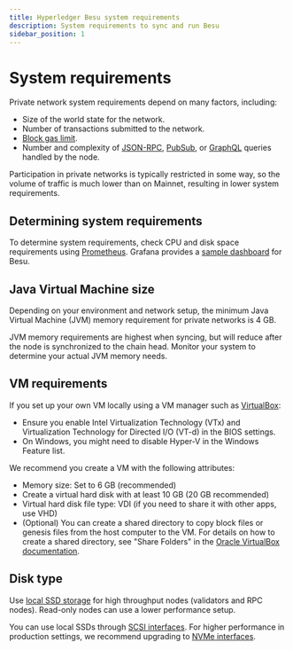 ```yaml
---
title: Hyperledger Besu system requirements
description: System requirements to sync and run Besu
sidebar_position: 1
---
```


# System requirements

Private network system requirements depend on many factors, including:

* Size of the world state for the network.
* Number of transactions submitted to the network.
* [Block gas limit](../../public-networks/reference/genesis-items.md#genesis-block-parameters).
* Number and complexity of [JSON-RPC](../../public-networks/how-to/use-besu-api/json-rpc.md),
  [PubSub](../../public-networks/how-to/use-besu-api/rpc-pubsub.md), or [GraphQL](../../public-networks/how-to/use-besu-api/graphql.md) queries
  handled by the node.

Participation in private networks is typically restricted in some way, so the volume of traffic is
much lower than on Mainnet, resulting in lower system requirements.

## Determining system requirements

To determine system requirements, check CPU and disk space requirements using
[Prometheus](../../public-networks/how-to/monitor/metrics.md). Grafana provides a
[sample dashboard](https://grafana.com/grafana/dashboards/10273) for Besu.

## Java Virtual Machine size

Depending on your environment and network setup, the minimum Java Virtual
Machine (JVM) memory requirement for private networks is 4 GB.

JVM memory requirements are highest when syncing, but will reduce after the node is synchronized
to the chain head. Monitor your system to determine your actual JVM memory needs.

## VM requirements

If you set up your own VM locally using a VM manager such as [VirtualBox](https://www.oracle.com/virtualization/virtualbox/):

* Ensure you enable Intel Virtualization Technology (VTx) and Virtualization Technology for
  Directed I/O (VT-d) in the BIOS settings.
* On Windows, you might need to disable Hyper-V in the Windows Feature list.

We recommend you create a VM with the following attributes:

* Memory size: Set to 6 GB (recommended)
* Create a virtual hard disk with at least 10 GB (20 GB recommended)
* Virtual hard disk file type: VDI (if you need to share it with other apps, use VHD)
* (Optional) You can create a shared directory to copy block files or genesis files from the host
  computer to the VM. For details on how to create a shared directory, see "Share Folders" in the
  [Oracle VirtualBox documentation].

## Disk type

Use [local SSD storage](https://cloud.google.com/compute/docs/disks) for high throughput nodes (validators and RPC nodes).
Read-only nodes can use a lower performance setup.

You can use local SSDs through [SCSI interfaces](https://en.wikipedia.org/wiki/SCSI).
For higher performance in production settings, we recommend upgrading to
[NVMe interfaces](https://cloud.google.com/compute/docs/disks/local-ssd#performance).

<!-- Links -->
[Oracle VirtualBox documentation]: https://docs.oracle.com/en/virtualization/virtualbox/6.1/user/
